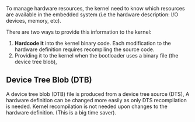 To manage hardware resources, the kernel need to know which resources are available in the embedded system (i.e the hardware description: I/O devices, memory, etc).

There are two ways to provide this information to the kernel:
1. **Hardcode it** into the kernel binary code.
		Each modification to the hardware definition requires recompiling the source code.
2. Providing it to the kernel when the bootloader uses a binary file (the device tree blob),

## Device Tree Blob (DTB)
A device tree blob (DTB) file is produced from a device tree source (DTS),
A hardware definition can be changed more easily as only DTS recompilation is needed.
Kernel recompilation is not needed upon changes to the hardware definition. (This is a big time saver).